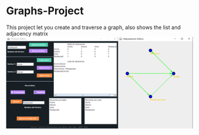 # Graphs-Project
This project let you create and traverse  a graph, also shows the list and adjacency matrix
![Main title frame](https://raw.githubusercontent.com/VictorLavalle/Graphs-Project/main/assets/Application.PNG)
